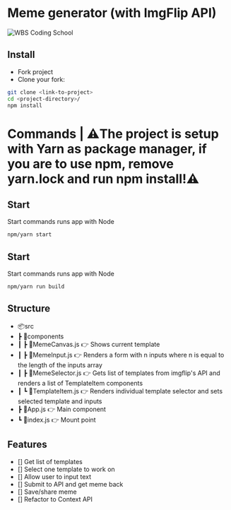 # Meme generator (with ImgFlip API)

![WBS Coding School](https://mlsf03rmjfdn.i.optimole.com/fVWTwdQ.Z_5R~130ed/w:auto/h:auto/q:90/https://www.wbscodingschool.com/files/WBS_CODING_SCHOOL_logo.svg)

## Install

- Fork project
- Clone your fork:

```bash
git clone <link-to-project>
cd <project-directory>/
npm install
```

# Commands | ⚠️The project is setup with Yarn as package manager, if you are to use npm, remove yarn.lock and run npm install!⚠️

## Start

Start commands runs app with Node

```bash
npm/yarn start
```

## Start

Start commands runs app with Node

```bash
npm/yarn run build
```

## Structure

- 📦src
- ┣ 📂components
- ┃ ┣ 📜MemeCanvas.js 👉 Shows current template
- ┃ ┣ 📜MemeInput.js 👉 Renders a form with n inputs where n is equal to the length of the inputs array
- ┃ ┣ 📜MemeSelector.js 👉 Gets list of templates from imgflip's API and renders a list of TemplateItem components
- ┃ ┗ 📜TemplateItem.js 👉 Renders individual template selector and sets selected template and inputs
- ┣ 📜App.js 👉 Main component
- ┗ 📜index.js 👉 Mount point

## Features

- [] Get list of templates
- [] Select one template to work on
- [] Allow user to input text
- [] Submit to API and get meme back
- [] Save/share meme
- [] Refactor to Context API
